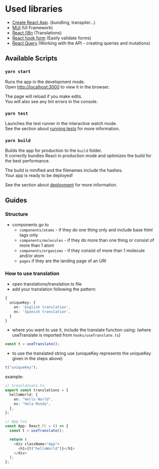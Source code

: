 # Used libraries

- [Create React App](https://github.com/facebook/create-react-app). (bundling, transpiler...)
- [MUI](https://mui.com/) (UI Framework)
- [React i18n](https://react.i18next.com/) (Translations)
- [React hook form](https://react-hook-form.com/get-started) (Easily validate forms)
- [React Query](https://react-query.tanstack.com/) (Working with the API - creating queries and mutations)

## Available Scripts

### `yarn start`

Runs the app in the development mode.\
Open [http://localhost:3000](http://localhost:3000) to view it in the browser.

The page will reload if you make edits.\
You will also see any lint errors in the console.

### `yarn test`

Launches the test runner in the interactive watch mode.\
See the section about [running tests](https://facebook.github.io/create-react-app/docs/running-tests) for more information.

### `yarn build`

Builds the app for production to the `build` folder.\
It correctly bundles React in production mode and optimizes the build for the best performance.

The build is minified and the filenames include the hashes.\
Your app is ready to be deployed!

See the section about [deployment](https://facebook.github.io/create-react-app/docs/deployment) for more information.

## Guides

### Structure

- components go to
  - `components/atoms` - if they do one thing only and include base html tags only
  - `components/molecules` - if they do more than one thing or consist of more than 1 atom
  - `components/organisms` - if they consist of more than 1 molecule and/or atom
  - `pages` if they are the landing page of an URI

### How to use translation

- open translations/translation.ts file
- add your translation following the pattern:

```typescript
{
  uniqueKey: {
    en: 'English translation',
    es: 'Spanish translation',
  }
}
```

- where you want to use it, include the translate function using: (where useTranslate is imported from `hooks/useTranslate.ts`)

```typescript
const t = useTranslate();
```

- to use the translated string use (uniqueKey represents the uniqueKey given in the steps above)

```typescript
t("uniqueKey");
```

example:

```typescript
// translations.ts
export const translations = {
  helloWorld: {
    en: "Hello World",
    es: "Hola Mundo",
  },
};

// App.tsx
const App: React.FC = () => {
  const t = useTranslate();

  return (
    <div className="App">
      <h1>{t("helloWorld")}</h1>
    </div>
  );
};
```
